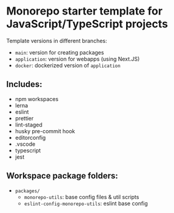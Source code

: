 # Monorepo starter template for JavaScript/TypeScript projects

Template versions in different branches:

- `main`: version for creating packages
- `application`: version for webapps (using Next.JS)
- `docker`: dockerized version of `application`

## Includes:

- npm workspaces
- lerna
- eslint
- prettier
- lint-staged
- husky pre-commit hook
- editorconfig
- .vscode
- typescript
- jest

## Workspace package folders:

- `packages/`
  - `monorepo-utils`: base config files & util scripts
  - `eslint-config-monorepo-utils`: eslint base config
